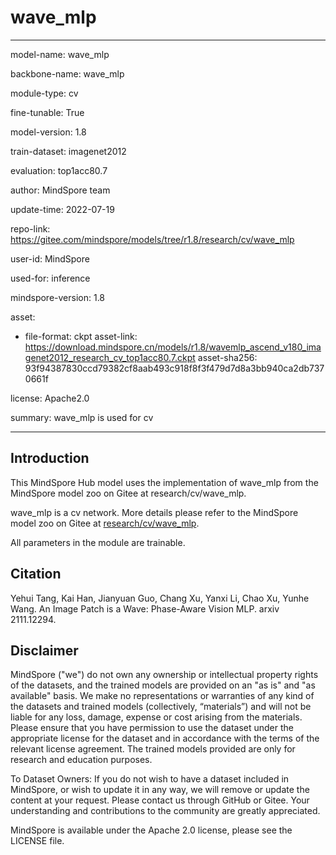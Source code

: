 # wave_mlp

---

model-name: wave_mlp

backbone-name: wave_mlp

module-type: cv

fine-tunable: True

model-version: 1.8

train-dataset: imagenet2012

evaluation: top1acc80.7

author: MindSpore team

update-time: 2022-07-19

repo-link: <https://gitee.com/mindspore/models/tree/r1.8/research/cv/wave_mlp>

user-id: MindSpore

used-for: inference

mindspore-version: 1.8

asset:

-
    file-format: ckpt
    asset-link: <https://download.mindspore.cn/models/r1.8/wavemlp_ascend_v180_imagenet2012_research_cv_top1acc80.7.ckpt>
    asset-sha256: 93f94387830ccd79382cf8aab493c918f8f3f479d7d8a3bb940ca2db7370661f

license: Apache2.0

summary: wave_mlp is used for cv

---

## Introduction

This MindSpore Hub model uses the implementation of wave_mlp from the MindSpore model zoo on Gitee at research/cv/wave_mlp.

wave_mlp is a cv network. More details please refer to the MindSpore model zoo on Gitee at [research/cv/wave_mlp](https://gitee.com/mindspore/models/blob/r1.8/research/cv/wave_mlp/README.md).

All parameters in the module are trainable.

## Citation

Yehui Tang, Kai Han, Jianyuan Guo, Chang Xu, Yanxi Li, Chao Xu, Yunhe Wang. An Image Patch is a Wave: Phase-Aware Vision MLP. arxiv 2111.12294.

## Disclaimer

MindSpore ("we") do not own any ownership or intellectual property rights of the datasets, and the trained models are provided on an "as is" and "as available" basis. We make no representations or warranties of any kind of the datasets and trained models (collectively, “materials”) and will not be liable for any loss, damage, expense or cost arising from the materials. Please ensure that you have permission to use the dataset under the appropriate license for the dataset and in accordance with the terms of the relevant license agreement. The trained models provided are only for research and education purposes.

To Dataset Owners: If you do not wish to have a dataset included in MindSpore, or wish to update it in any way, we will remove or update the content at your request. Please contact us through GitHub or Gitee. Your understanding and contributions to the community are greatly appreciated.

MindSpore is available under the Apache 2.0 license, please see the LICENSE file.

